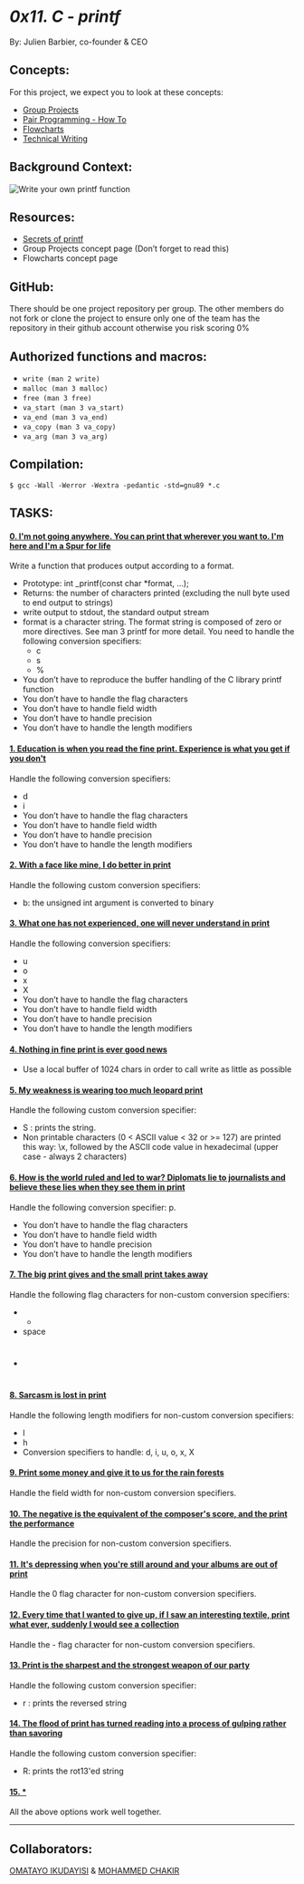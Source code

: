 # *0x11. C - printf*

 By: Julien Barbier, co-founder & CEO

## Concepts:

For this project, we expect you to look at these concepts:

- [Group Projects](https://intranet.alxswe.com/concepts/111)
- [Pair Programming - How To](https://intranet.alxswe.com/concepts/121)
- [Flowcharts](https://intranet.alxswe.com/concepts/130)
- [Technical Writing](https://intranet.alxswe.com/concepts/225)

## Background Context:

![Write your own printf function](https://s3.amazonaws.com/intranet-projects-files/holbertonschool-low_level_programming/228/printf.png)

## Resources:

- [Secrets of printf](https://www.academia.edu/10297206/Secrets_of_printf_)
- Group Projects concept page (Don’t forget to read this)
- Flowcharts concept page

## GitHub:

There should be one project repository per group. The other members do not fork or clone the project to ensure only one of the team has the repository in their github account otherwise you risk scoring 0%

## Authorized functions and macros:

   - `write (man 2 write)`
   - `malloc (man 3 malloc)`
   - `free (man 3 free)`
   - `va_start (man 3 va_start)`
   - `va_end (man 3 va_end)`
   - `va_copy (man 3 va_copy)`
   - `va_arg (man 3 va_arg)`

## Compilation:

`$ gcc -Wall -Werror -Wextra -pedantic -std=gnu89 *.c`

## TASKS:

#### [0. I'm not going anywhere. You can print that wherever you want to. I'm here and I'm a Spur for life](0_printf.c)

Write a function that produces output according to a format.

- Prototype: int _printf(const char *format, ...);
- Returns: the number of characters printed (excluding the null byte used to end output to strings)
- write output to stdout, the standard output stream
- format is a character string. The format string is composed of zero or more directives. See man 3 printf for more detail. You need to handle the following conversion specifiers:
   - c
   - s
   - %
- You don’t have to reproduce the buffer handling of the C library printf function
- You don’t have to handle the flag characters
- You don’t have to handle field width
- You don’t have to handle precision
- You don’t have to handle the length modifiers

#### [1. Education is when you read the fine print. Experience is what you get if you don't](1_functions.c)

Handle the following conversion specifiers:

- d
- i
- You don’t have to handle the flag characters
- You don’t have to handle field width
- You don’t have to handle precision
- You don’t have to handle the length modifiers

#### [2. With a face like mine, I do better in print](2_functions.c)

Handle the following custom conversion specifiers:

- b: the unsigned int argument is converted to binary

#### [3. What one has not experienced, one will never understand in print](3_functions.c)

Handle the following conversion specifiers:

- u
- o
- x
- X
- You don’t have to handle the flag characters
- You don’t have to handle field width
- You don’t have to handle precision
- You don’t have to handle the length modifiers

#### [4. Nothing in fine print is ever good news](4_get_flags.c)

- Use a local buffer of 1024 chars in order to call write as little as possible

#### [5. My weakness is wearing too much leopard print](5_get_size.c)

Handle the following custom conversion specifier:

- S : prints the string.
- Non printable characters (0 < ASCII value < 32 or >= 127) are printed this way: \x, followed by the ASCII code value in hexadecimal (upper case - always 2 characters)

#### [6. How is the world ruled and led to war? Diplomats lie to journalists and believe these lies when they see them in print](6_get_precision.c)

Handle the following conversion specifier: p.

- You don’t have to handle the flag characters
- You don’t have to handle field width
- You don’t have to handle precision
- You don’t have to handle the length modifiers

#### [7. The big print gives and the small print takes away](7_get_width.c)

Handle the following flag characters for non-custom conversion specifiers:

- +
- space
- #

 #### [8. Sarcasm is lost in print](8_handle_print.c)

Handle the following length modifiers for non-custom conversion specifiers:

- l
- h
- Conversion specifiers to handle: d, i, u, o, x, X

#### [9. Print some money and give it to us for the rain forests](9_utils.c)

Handle the field width for non-custom conversion specifiers.

#### [10. The negative is the equivalent of the composer's score, and the print the performance](10_write_handlers.c)

Handle the precision for non-custom conversion specifiers.

#### [11. It's depressing when you're still around and your albums are out of print]()

Handle the 0 flag character for non-custom conversion specifiers.

#### [12. Every time that I wanted to give up, if I saw an interesting textile, print what ever, suddenly I would see a collection]()

Handle the - flag character for non-custom conversion specifiers.

#### [13. Print is the sharpest and the strongest weapon of our party]()

Handle the following custom conversion specifier:

- r : prints the reversed string

#### [14. The flood of print has turned reading into a process of gulping rather than savoring]()

Handle the following custom conversion specifier:

- R: prints the rot13'ed string

#### [15. *]()

All the above options work well together.








-----------------
## Collaborators:

[OMATAYO IKUDAYISI](https://github.com/Glitzzybetty) & [MOHAMMED CHAKIR](https://github.com/mohammedchakir)
